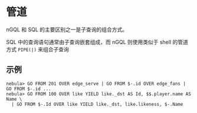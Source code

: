 # 管道

nGQL 和 SQL 的主要区别之一是子查询的组合方式。

SQL 中的查询语句通常由子查询嵌套组成，而 nGQL 则使用类似于 shell 的管道方式 `PIPE(|)` 来组合子查询

## 示例

```ngql
nebula> GO FROM 201 OVER edge_serve | GO FROM $-.id OVER edge_fans | GO FROM $-.id ...
nebula> GO FROM 100 OVER like YIELD like._dst AS Id, $$.player.name AS Name \
  | GO FROM $-.Id OVER like YIELD like._dst, like.likeness, $-.Name
```
